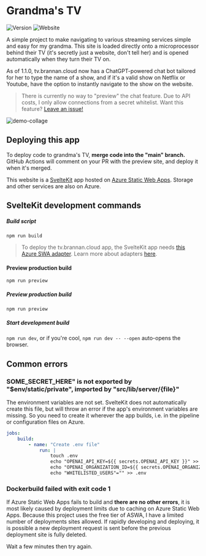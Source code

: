 # Grandma's TV

![Version](https://shields.io/github/package-json/v/bananabrann/tv.brannan.cloud?logo=npm)
![Website](https://img.shields.io/website?url=https%3A%2F%2Ftv.brannan.cloud&logo=microsoftazure&logoColor=blue)

A simple project to make navigating to various streaming services simple and easy for my grandma. This site is loaded directly onto a microprocessor behind their TV (it's secretly just a website, don't tell her) and is opened automatically when they turn their TV on.

As of 1.1.0, tv.brannan.cloud now has a ChatGPT-powered chat bot tailored for her to type the name of a show, and if it's a valid show on Netflix or Youtube, have the option to instantly navigate to the show on the website.

> There is currently no way to "preview" the chat feature. Due to API costs, I only allow connections from a secret whitelist. Want this feature? [Leave an issue!](https://github.com/bananabrann/tv.brannan.cloud/issues)

![demo-collage](https://files.brannan.cloud/tv-files/demo-collage.png)

## Deploying this app

To deploy code to grandma's TV, **merge code into the "main" branch.** GitHub Actions will comment on your PR with the preview site, and deploy it when it's merged.

This website is a [SvelteKit](https://kit.svelte.dev/) app hosted on [Azure Static Web Apps](https://azure.microsoft.com/en-us/products/app-service/static). Storage and other services are also on Azure.

## SvelteKit development commands

##### Build script

`npm run build`

> To deploy the tv.brannan.cloud app, the SvelteKit app needs [this Azure SWA adapter](https://github.com/geoffrich/svelte-adapter-azure-swa). Learn more about adapters [here](https://kit.svelte.dev/docs/adapters).

#### Preview production build

`npm run preview`

##### Preview production build

`npm run preview`

##### Start development build

`npm run dev`, or if you're cool, `npm run dev -- --open` auto-opens the browser.

## Common errors

### SOME_SECRET_HERE" is not exported by "$env/static/private", imported by "src/lib/server/{file}"

The environment variables are not set. SvelteKit does not automatically create this file, but will throw an error if the app's environment variables are missing. So you need to create it wherever the app builds, i.e. in the pipeline or configuration files on Azure.

```yaml
jobs:
    build:
        - name: "Create .env file"
            run: |
                touch .env
                echo "OPENAI_API_KEY=${{ secrets.OPENAI_API_KEY }}" >> .env
                echo "OPENAI_ORGANIZATION_ID=${{ secrets.OPENAI_ORGANIZATION_ID }}" >> .env
                echo "WHITELISTED_USERS"="" >> .env
```

### Dockerbuild failed with exit code 1

If Azure Static Web Apps fails to build and **there are no other errors**, it is most likely caused by deployment limits due to caching on Azure Static Web Apps. Because this project uses the free tier of ASWA, I have a limited number of deployments sites allowed. If rapidly developing and deploying, it is possible a new deployment request is sent before the previous deployment site is fully deleted.

Wait a few minutes then try again.
